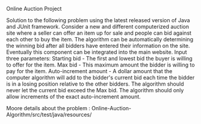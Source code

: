 Online Auction Project

Solution to the following problem using the latest released version of Java and JUnit framework.
Consider a new and different computerized auction site where a seller can offer an item up for sale and people can bid against each other to buy the item. The algorithm can be automatically determining the winning bid after all bidders have entered their information on the site. Eventually this component can be integrated into the main website.
Input three parameters:
Starting bid - The first and lowest bid the buyer is willing to offer for the item.
Max bid - This maximum amount the bidder is willing to pay for the item.
Auto-increment amount - A dollar amount that the computer algorithm will add to the bidder's current bid each time the bidder is in a losing position relative to the other bidders. The algorithm should never let the current bid exceed the Max bid. The algorithm should only allow increments of the exact auto-increment amount.

Moore details about the problem : Online-Auction-Algorithm/src/test/java/resources/
